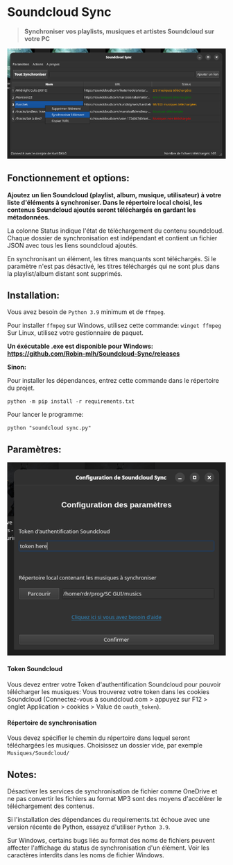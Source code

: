 # Soundcloud Sync

> **Synchroniser vos playlists, musiques et artistes Soundcloud sur votre PC**

![screen](ressources/screen1.png)


## Fonctionnement et options:

**Ajoutez un lien Soundcloud (playlist, album, musique, utilisateur) à votre liste d'éléments à synchroniser.
Dans le répertoire local choisi, les contenus Soundcloud ajoutés seront téléchargés en gardant les métadonnées.**

La colonne Status indique l'état de téléchargement du contenu soundcloud.
Chaque dossier de synchronisation est indépendant et contient un fichier JSON avec tous les liens soundcloud ajoutés.

En synchronisant un élément, les titres manquants sont téléchargés.
Si le paramètre n'est pas désactivé, les titres téléchargés qui ne sont plus dans la playlist/album distant sont supprimés.


## Installation:

Vous avez besoin de `Python 3.9` minimum et de `ffmpeg`.

Pour installer `ffmpeg` sur Windows, utilisez cette commande: `winget ffmpeg`
Sur Linux, utilisez votre gestionnaire de paquet.

__Un éxécutable .exe est disponible pour Windows: https://github.com/Robin-mlh/Soundcloud-Sync/releases__

__Sinon:__

Pour installer les dépendances, entrez cette commande dans le répertoire du projet.

    python -m pip install -r requirements.txt

Pour lancer le programme:

    python "soundcloud sync.py"


## Paramètres:

![screen](ressources/screen2.png)

#### Token Soundcloud
Vous devez entrer votre Token d'authentification Soundcloud pour pouvoir télécharger les musiques:
Vous trouverez votre token dans les cookies Soundcloud
(Connectez-vous à soundcloud.com > appuyez sur F12 > onglet Application > cookies > Value de `oauth_token`).


#### Répertoire de synchronisation
Vous devez spécifier le chemin du répertoire dans lequel seront téléchargées les musiques.
Choisissez un dossier vide, par exemple `Musiques/Soundcloud/`


## Notes:

Désactiver les services de synchronisation de fichier comme OneDrive et ne pas convertir les fichiers au format MP3
sont des moyens d'accélérer le téléchargement des contenus.

Si l'installation des dépendances du requirements.txt échoue avec une version récente de Python, essayez d'utiliser `Python 3.9`.

Sur Windows, certains bugs liés au format des noms de fichiers peuvent affecter l'affichage du status de synchronisation d'un élément.
Voir les caractères interdits dans les noms de fichier Windows.
